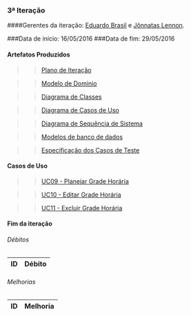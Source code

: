 ### 3ª Iteração

####Gerentes da iteração: [Eduardo Brasil](https://github.com/EduardoBrasil) e [Jônnatas Lennon](https://github.com/jonnatas).


###Data de início: 16/05/2016
###Data de fim: 29/05/2016

#### Artefatos Produzidos

>>[Plano de Iteração](https://github.com/vitornere/partiuformar/wiki/Plano-da-Itera%C3%A7%C3%A3o-4)

>>[Modelo de Dominio](https://github.com/vitornere/partiuformar/wiki/Modelo-de-Dom%C3%ADnio-4%C2%AA-Itera%C3%A7%C3%A3o)

>>[Diagrama de Classes](https://github.com/vitornere/partiuformar/wiki/Diagrama-de-Classes-4%C2%AA-Itera%C3%A7%C3%A3o)

>>[Diagrama de Casos de Uso](https://github.com/vitornere/partiuformar/wiki/Diagrama-de-Casos-de-Uso-4%C2%AA-Itera%C3%A7%C3%A3o)

>>[Diagrama de Sequência de Sistema](https://github.com/vitornere/partiuformar/wiki/Diagrama-de-Sequ%C3%AAncia-de-Sistema-4%C2%AA-Itera%C3%A7%C3%A3o)

>>[Modelos de banco de dados](https://github.com/vitornere/partiuformar/wiki/Modelo-do-Banco-de-Dados-4%C2%AA-Itera%C3%A7%C3%A3o)

>>[Especificação dos Casos de Teste](https://github.com/vitornere/partiuformar/wiki/Especifica%C3%A7%C3%A3o-de-Casos-de-Teste-4%C2%AA-Itera%C3%A7%C3%A3o)

#### Casos de Uso

>>[UC09 - Planejar Grade Horária](https://github.com/vitornere/partiuformar/wiki/UC09---Planejar-Grade-Hor%C3%A1ria)

>>[UC10 - Editar Grade Horária](https://github.com/vitornere/partiuformar/wiki/UC10---Editar-Grade-Hor%C3%A1ria)

>>[UC11 - Excluir Grade Horária](https://github.com/vitornere/partiuformar/wiki/UC11---Excluir-Grade-Hor%C3%A1ria)

#### Fim da iteração

###### Débitos
ID|Débito|
-------|--------------|

###### Melhorias
ID|Melhoria|
-------|--------------|